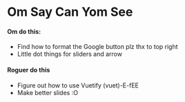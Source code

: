 # Om Say Can Yom See

#### Om do this:
* Find how to format the Google button plz thx to top right
* Little dot things for sliders and arrow

#### Roguer do this
* Figure out how to use Vuetify (vuet)-E-fEE
* Make better slides :O
